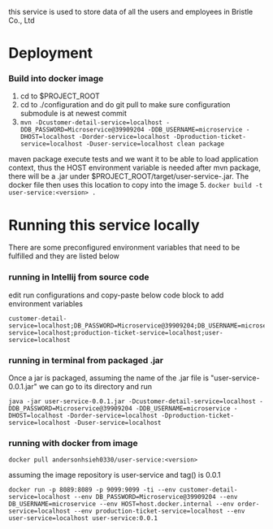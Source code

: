 this service is used to store data of all the users and employees in Bristle Co., Ltd
# Deployment

### Build into docker image
1. cd to $PROJECT_ROOT
2. cd to ./configuration and do git pull to make sure configuration submodule is at newest commit
3. `mvn -Dcustomer-detail-service=localhost -DDB_PASSWORD=Microservice@39909204 -DDB_USERNAME=microservice -DHOST=localhost -Dorder-service=localhost -Dproduction-ticket-service=localhost -Duser-service=localhost clean package`

maven package execute tests and we want it to be able to load application context, thus the HOST environment variable is needed
after mvn package, there will be a .jar under $PROJECT_ROOT/target/user-service-<version>.jar. The docker file then uses this location to copy into the image
5. `docker build -t user-service:<version> .`

# Running this service locally
There are some preconfigured environment variables that need to be fulfilled and they are listed below

### running in Intellij from source code
edit run configurations and copy-paste below code block to add environment variables

    customer-detail-service=localhost;DB_PASSWORD=Microservice@39909204;DB_USERNAME=microservice;HOST=localhost;order-service=localhost;production-ticket-service=localhost;user-service=localhost
### running in terminal from packaged .jar
Once a jar is packaged, assuming the name of the .jar file is "user-service-0.0.1.jar" we can go to its directory and run 

    java -jar user-service-0.0.1.jar -Dcustomer-detail-service=localhost -DDB_PASSWORD=Microservice@39909204 -DDB_USERNAME=microservice -DHOST=localhost -Dorder-service=localhost -Dproduction-ticket-service=localhost -Duser-service=localhost

### running with docker from image
    docker pull andersonhsieh0330/user-service:<version>

assuming the image repository is user-service and tag(<version>) is 0.0.1

    docker run -p 8089:8089 -p 9099:9099 -ti --env customer-detail-service=localhost --env DB_PASSWORD=Microservice@39909204 --env DB_USERNAME=microservice --env HOST=host.docker.internal --env order-service=localhost --env production-ticket-service=localhost --env user-service=localhost user-service:0.0.1